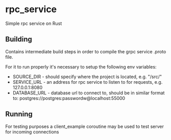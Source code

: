 # rpc_service
Simple rpc service on Rust

## Building
Contains intermediate build steps in order to compile the grpc service .proto file.

For it to run properly it's necessary to setup the following env variables:
 - SOURCE_DIR - should specify where the project is located, e.g. "/src/"
 - SERVICE_URL - an address for rpc service to listen to for requests, e.g. 127.0.0.1:8080
 - DATABASE_URL - database url to connect to, should be in similar format to: postgres://postgres:passwordw@localhost:55000

## Running
For testing purposes a client_example coroutine may be used to test server for incoming connections